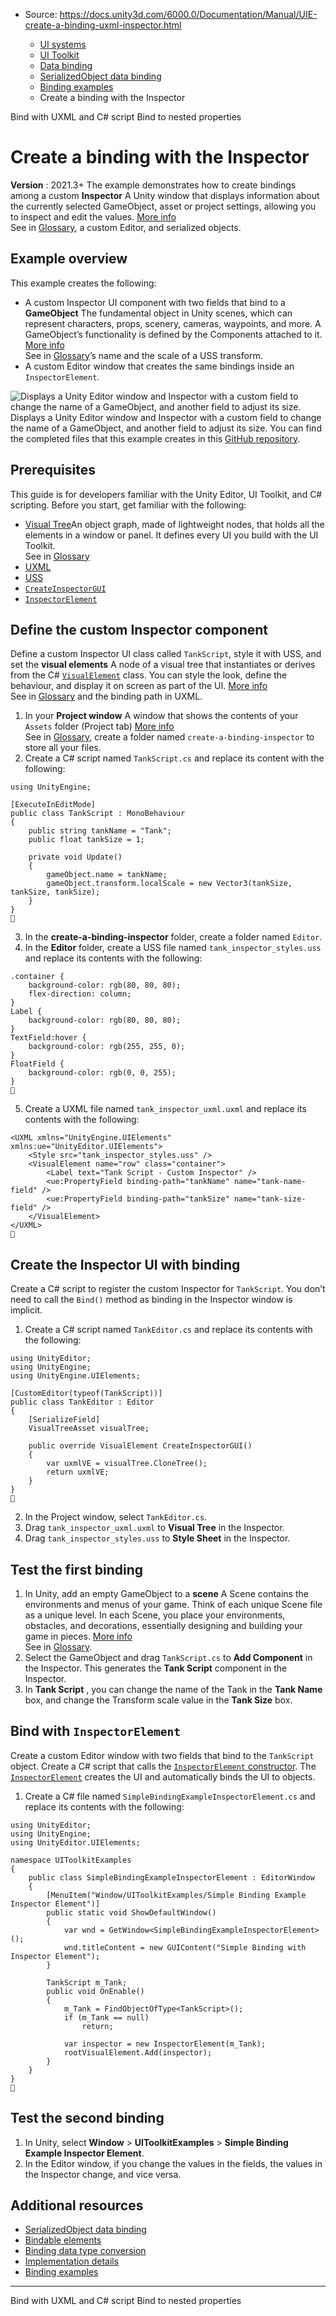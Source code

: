 * Source: https://docs.unity3d.com/6000.0/Documentation/Manual/UIE-create-a-binding-uxml-inspector.html

  * [UI systems](https://docs.unity3d.com/6000.0/Documentation/Manual/UIToolkits.html)
  * [UI Toolkit](https://docs.unity3d.com/6000.0/Documentation/Manual/UIElements.html)
  * [Data binding](https://docs.unity3d.com/6000.0/Documentation/Manual/UIE-data-binding.html)
  * [SerializedObject data binding](https://docs.unity3d.com/6000.0/Documentation/Manual/UIE-editor-binding.html)
  * [Binding examples](https://docs.unity3d.com/6000.0/Documentation/Manual/UIE-binding-examples.html)
  * Create a binding with the Inspector


[](https://docs.unity3d.com/6000.0/Documentation/Manual/UIE-create-a-binding-uxml-bind.html)
Bind with UXML and C# script
[](https://docs.unity3d.com/6000.0/Documentation/Manual/UIE-bind-to-nested-properties.html)
Bind to nested properties
# Create a binding with the Inspector
**Version** : 2021.3+
The example demonstrates how to create bindings among a custom **Inspector** A Unity window that displays information about the currently selected GameObject, asset or project settings, allowing you to inspect and edit the values. [More info](https://docs.unity3d.com/6000.0/Documentation/Manual/UsingTheInspector.html)  
See in [Glossary](https://docs.unity3d.com/6000.0/Documentation/Manual/Glossary.html#Inspector), a custom Editor, and serialized objects. 
## Example overview
This example creates the following:
  * A custom Inspector UI component with two fields that bind to a **GameObject** The fundamental object in Unity scenes, which can represent characters, props, scenery, cameras, waypoints, and more. A GameObject’s functionality is defined by the Components attached to it. [More info](https://docs.unity3d.com/6000.0/Documentation/Manual/class-GameObject.html)  
See in [Glossary](https://docs.unity3d.com/6000.0/Documentation/Manual/Glossary.html#GameObject)’s name and the scale of a USS transform.
  * A custom Editor window that creates the same bindings inside an `InspectorElement`.

![Displays a Unity Editor window and Inspector with a custom field to change the name of a GameObject, and another field to adjust its size.](https://docs.unity3d.com/6000.0/Documentation/uploads/Main/uie_bind_inspector.png) Displays a Unity Editor window and Inspector with a custom field to change the name of a GameObject, and another field to adjust its size.
You can find the completed files that this example creates in this [GitHub repository](https://github.com/Unity-Technologies/ui-toolkit-manual-code-examples/tree/master/create-a-binding-inspector).
## Prerequisites
This guide is for developers familiar with the Unity Editor, UI Toolkit, and C# scripting. Before you start, get familiar with the following:
  * [Visual Tree](https://docs.unity3d.com/6000.0/Documentation/Manual/UIE-VisualTree.html)An object graph, made of lightweight nodes, that holds all the elements in a window or panel. It defines every UI you build with the UI Toolkit.  
See in [Glossary](https://docs.unity3d.com/6000.0/Documentation/Manual/Glossary.html#Visualtree)
  * [UXML](https://docs.unity3d.com/6000.0/Documentation/Manual/UIE-UXML.html)
  * [USS](https://docs.unity3d.com/6000.0/Documentation/Manual/UIE-USS.html)
  * [`CreateInspectorGUI`](https://docs.unity3d.com/6000.0/Documentation/ScriptReference/Editor.CreateInspectorGUI.html)
  * [`InspectorElement`](https://docs.unity3d.com/6000.0/Documentation/ScriptReference/UIElements.InspectorElement.html)


## Define the custom Inspector component
Define a custom Inspector UI class called `TankScript`, style it with USS, and set the **visual elements** A node of a visual tree that instantiates or derives from the C# [`VisualElement`](https://docs.unity3d.com/6000.0/Documentation/ScriptReference/UIElements.VisualElement.html) class. You can style the look, define the behaviour, and display it on screen as part of the UI. [More info](https://docs.unity3d.com/6000.0/Documentation/Manual/UIE-VisualTree.html)  
See in [Glossary](https://docs.unity3d.com/6000.0/Documentation/Manual/Glossary.html#Visualelement) and the binding path in UXML. 
  1. In your **Project window** A window that shows the contents of your `Assets` folder (Project tab) [More info](https://docs.unity3d.com/6000.0/Documentation/Manual/ProjectView.html)  
See in [Glossary](https://docs.unity3d.com/6000.0/Documentation/Manual/Glossary.html#Projectwindow), create a folder named `create-a-binding-inspector` to store all your files.
  2. Create a C# script named `TankScript.cs` and replace its content with the following:
```
using UnityEngine;

[ExecuteInEditMode]
public class TankScript : MonoBehaviour
{
    public string tankName = "Tank";
    public float tankSize = 1;

    private void Update()
    {
        gameObject.name = tankName;
        gameObject.transform.localScale = new Vector3(tankSize, tankSize, tankSize);
    }
}

```

  3. In the **create-a-binding-inspector** folder, create a folder named `Editor`.
  4. In the **Editor** folder, create a USS file named `tank_inspector_styles.uss` and replace its contents with the following:
```
.container {
    background-color: rgb(80, 80, 80);
    flex-direction: column;
}
Label {
    background-color: rgb(80, 80, 80);
}
TextField:hover {
    background-color: rgb(255, 255, 0);
}
FloatField {
    background-color: rgb(0, 0, 255);
}

```

  5. Create a UXML file named `tank_inspector_uxml.uxml` and replace its contents with the following:
```
<UXML xmlns="UnityEngine.UIElements" xmlns:ue="UnityEditor.UIElements">
    <Style src="tank_inspector_styles.uss" />
    <VisualElement name="row" class="container">
        <Label text="Tank Script - Custom Inspector" />
        <ue:PropertyField binding-path="tankName" name="tank-name-field" />
        <ue:PropertyField binding-path="tankSize" name="tank-size-field" />
    </VisualElement>
</UXML>

```



## Create the Inspector UI with binding
Create a C# script to register the custom Inspector for `TankScript`. You don’t need to call the `Bind()` method as binding in the Inspector window is implicit.
  1. Create a C# script named `TankEditor.cs` and replace its contents with the following:
```
using UnityEditor;
using UnityEngine;
using UnityEngine.UIElements;

[CustomEditor(typeof(TankScript))]
public class TankEditor : Editor
{
    [SerializeField]
    VisualTreeAsset visualTree;

    public override VisualElement CreateInspectorGUI()
    {
        var uxmlVE = visualTree.CloneTree();
        return uxmlVE;
    }
}

```

  2. In the Project window, select `TankEditor.cs`.
  3. Drag `tank_inspector_uxml.uxml` to **Visual Tree** in the Inspector.
  4. Drag `tank_inspector_styles.uss` to **Style Sheet** in the Inspector.


## Test the first binding
  1. In Unity, add an empty GameObject to a **scene** A Scene contains the environments and menus of your game. Think of each unique Scene file as a unique level. In each Scene, you place your environments, obstacles, and decorations, essentially designing and building your game in pieces. [More info](https://docs.unity3d.com/6000.0/Documentation/Manual/CreatingScenes.html)  
See in [Glossary](https://docs.unity3d.com/6000.0/Documentation/Manual/Glossary.html#Scene).
  2. Select the GameObject and drag `TankScript.cs` to **Add Component** in the Inspector. This generates the **Tank Script** component in the Inspector.
  3. In **Tank Script** , you can change the name of the Tank in the **Tank Name** box, and change the Transform scale value in the **Tank Size** box.


## Bind with `InspectorElement`
Create a custom Editor window with two fields that bind to the `TankScript` object. Create a C# script that calls the [`InspectorElement` constructor](https://docs.unity3d.com/6000.0/Documentation/ScriptReference/UIElements.InspectorElement-ctor.html). The [`InspectorElement`](https://docs.unity3d.com/6000.0/Documentation/ScriptReference/UIElements.InspectorElement.html) creates the UI and automatically binds the UI to objects.
  1. Create a C# file named `SimpleBindingExampleInspectorElement.cs` and replace its contents with the following:
```
using UnityEditor;
using UnityEngine;
using UnityEditor.UIElements;
    
namespace UIToolkitExamples
{
    public class SimpleBindingExampleInspectorElement : EditorWindow
    {
        [MenuItem("Window/UIToolkitExamples/Simple Binding Example Inspector Element")]
        public static void ShowDefaultWindow()
        {
            var wnd = GetWindow<SimpleBindingExampleInspectorElement>();
            wnd.titleContent = new GUIContent("Simple Binding with Inspector Element");
        }
    
        TankScript m_Tank;
        public void OnEnable()
        {
            m_Tank = FindObjectOfType<TankScript>();
            if (m_Tank == null)
                return;
    
            var inspector = new InspectorElement(m_Tank);
            rootVisualElement.Add(inspector);
        }
    }
}

```



## Test the second binding
  1. In Unity, select **Window** > **UIToolkitExamples** > **Simple Binding Example Inspector Element**.
  2. In the Editor window, if you change the values in the fields, the values in the Inspector change, and vice versa.


## Additional resources
  * [SerializedObject data binding](https://docs.unity3d.com/6000.0/Documentation/Manual/UIE-Binding.html)
  * [Bindable elements](https://docs.unity3d.com/6000.0/Documentation/Manual/UIE-bindable-elements.html)
  * [Binding data type conversion](https://docs.unity3d.com/6000.0/Documentation/Manual/UIE-binding-data-type-conversion.html)
  * [Implementation details](https://docs.unity3d.com/6000.0/Documentation/Manual/UIE-binding-implementation-details.html)
  * [Binding examples](https://docs.unity3d.com/6000.0/Documentation/Manual/UIE-binding-examples.html)


* * *
[](https://docs.unity3d.com/6000.0/Documentation/Manual/UIE-create-a-binding-uxml-bind.html)
Bind with UXML and C# script
[](https://docs.unity3d.com/6000.0/Documentation/Manual/UIE-bind-to-nested-properties.html)
Bind to nested properties
